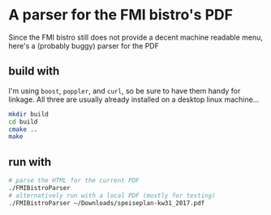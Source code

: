 # A parser for the FMI bistro's PDF

Since the FMI bistro still does not provide a decent machine readable menu, here's a (probably buggy) parser for the PDF

## build with
I'm using `boost`, `poppler`, and `curl`, so be sure to have them handy for linkage. All three are usually already 
installed on a desktop linux machine... 

```bash
mkdir build
cd build
cmake ..
make
```

## run with
```bash
# parse the HTML for the current PDF
./FMIBistroParser
# alternatively run with a local PDF (mostly for testing)
./FMIBistroParser ~/Downloads/speiseplan-kw31_2017.pdf
```
